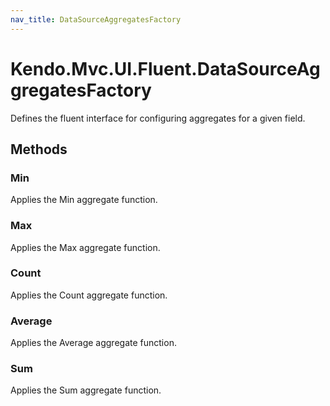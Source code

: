```yaml
---
nav_title: DataSourceAggregatesFactory
---
```


# Kendo.Mvc.UI.Fluent.DataSourceAggregatesFactory
Defines the fluent interface for configuring aggregates for a given field.




## Methods


### Min
Applies the Min aggregate function.





### Max
Applies the Max aggregate function.





### Count
Applies the Count aggregate function.





### Average
Applies the Average aggregate function.





### Sum
Applies the Sum aggregate function.






